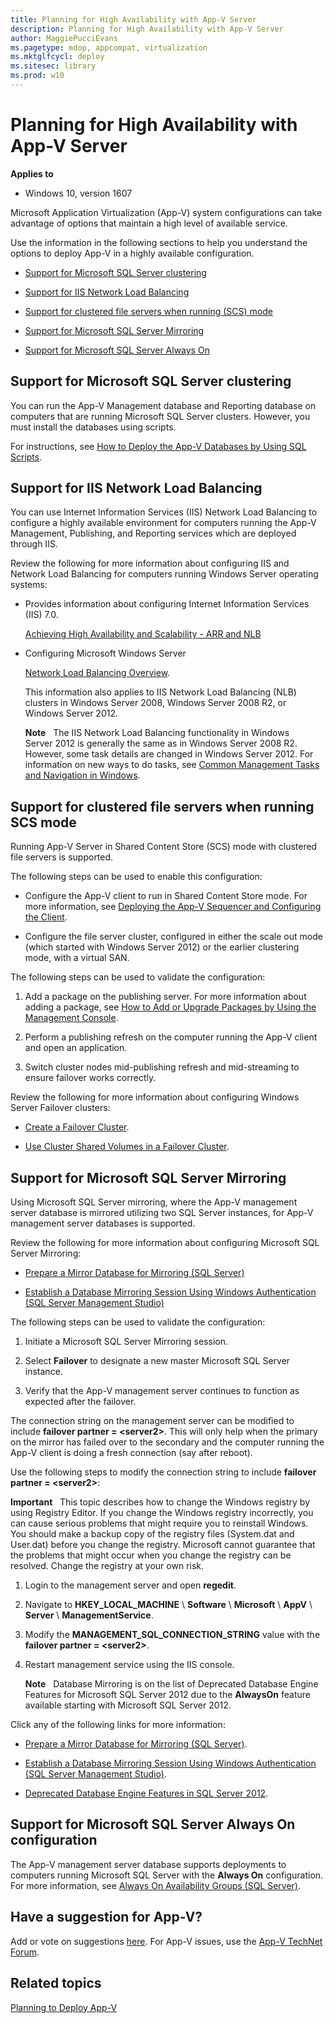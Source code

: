 ```yaml
---
title: Planning for High Availability with App-V Server
description: Planning for High Availability with App-V Server
author: MaggiePucciEvans
ms.pagetype: mdop, appcompat, virtualization
ms.mktglfcycl: deploy
ms.sitesec: library
ms.prod: w10
---
```



# Planning for High Availability with App-V Server

**Applies to**
-   Windows 10, version 1607

Microsoft Application Virtualization (App-V) system configurations can take advantage of options that maintain a high level of available service.

Use the information in the following sections to help you understand the options to deploy App-V in a highly available configuration.

-   [Support for Microsoft SQL Server clustering](#bkmk-sqlcluster)

-   [Support for IIS Network Load Balancing](#bkmk-iisloadbal)

-   [Support for clustered file servers when running (SCS) mode](#bkmk-clusterscsmode)

-   [Support for Microsoft SQL Server Mirroring](#bkmk-sqlmirroring)

-   [Support for Microsoft SQL Server Always On](#bkmk-sqlalwayson)

## <a href="" id="bkmk-sqlcluster"></a>Support for Microsoft SQL Server clustering


You can run the App-V Management database and Reporting database on computers that are running Microsoft SQL Server clusters. However, you must install the databases using scripts.

For instructions, see [How to Deploy the App-V Databases by Using SQL Scripts](appv-deploy-appv-databases-with-sql-scripts.md).

## <a href="" id="bkmk-iisloadbal"></a>Support for IIS Network Load Balancing


You can use Internet Information Services (IIS) Network Load Balancing to configure a highly available environment for computers running the App-V Management, Publishing, and Reporting services which are deployed through IIS.

Review the following for more information about configuring IIS and Network Load Balancing for computers running Windows Server operating systems:

-   Provides information about configuring Internet Information Services (IIS) 7.0.

    [Achieving High Availability and Scalability - ARR and NLB](http://www.iis.net/learn/extensions/configuring-application-request-routing-arr/achieving-high-availability-and-scalability-arr-and-nlb)

-   Configuring Microsoft Windows Server

    [Network Load Balancing Overview](https://technet.microsoft.com/library/hh831698(v=ws.11).aspx).

    This information also applies to IIS Network Load Balancing (NLB) clusters in Windows Server 2008, Windows Server 2008 R2, or Windows Server 2012.

    **Note**  
    The IIS Network Load Balancing functionality in Windows Server 2012 is generally the same as in Windows Server 2008 R2. However, some task details are changed in Windows Server 2012. For information on new ways to do tasks, see [Common Management Tasks and Navigation in Windows](https://technet.microsoft.com/library/hh831491.aspx).

## <a href="" id="bkmk-clusterscsmode"></a>Support for clustered file servers when running SCS mode

Running App-V Server in Shared Content Store (SCS) mode with clustered file servers is supported.

The following steps can be used to enable this configuration:

-   Configure the App-V client to run in Shared Content Store mode. For more information, see [Deploying the App-V Sequencer and Configuring the Client](appv-deploying-the-appv-sequencer-and-client.md).

-   Configure the file server cluster, configured in either the scale out mode (which started with Windows Server 2012) or the earlier clustering mode, with a virtual SAN.

The following steps can be used to validate the configuration:

1.  Add a package on the publishing server. For more information about adding a package, see [How to Add or Upgrade Packages by Using the Management Console](appv-add-or-upgrade-packages-with-the-management-console.md).

2.  Perform a publishing refresh on the computer running the App-V client and open an application.

3.  Switch cluster nodes mid-publishing refresh and mid-streaming to ensure failover works correctly.

Review the following for more information about configuring Windows Server Failover clusters:

-   [Create a Failover Cluster](https://technet.microsoft.com/library/dn505754(v=ws.11).aspx).

-   [Use Cluster Shared Volumes in a Failover Cluster](https://technet.microsoft.com/library/jj612868(v=ws.11).aspx).

## <a href="" id="bkmk-sqlmirroring"></a>Support for Microsoft SQL Server Mirroring

Using Microsoft SQL Server mirroring, where the App-V management server database is mirrored utilizing two SQL Server instances, for App-V management server databases is supported.

Review the following for more information about configuring Microsoft SQL Server Mirroring:

-   [Prepare a Mirror Database for Mirroring (SQL Server)](https://technet.microsoft.com/library/ms189053.aspx)

-   [Establish a Database Mirroring Session Using Windows Authentication (SQL Server Management Studio)](https://msdn.microsoft.com/library/ms188712.aspx)

The following steps can be used to validate the configuration:

1.  Initiate a Microsoft SQL Server Mirroring session.

2.  Select **Failover** to designate a new master Microsoft SQL Server instance.

3.  Verify that the App-V management server continues to function as expected after the failover.

The connection string on the management server can be modified to include **failover partner = &lt;server2&gt;**. This will only help when the primary on the mirror has failed over to the secondary and the computer running the App-V client is doing a fresh connection (say after reboot).

Use the following steps to modify the connection string to include **failover partner = &lt;server2&gt;**:

**Important**  
This topic describes how to change the Windows registry by using Registry Editor. If you change the Windows registry incorrectly, you can cause serious problems that might require you to reinstall Windows. You should make a backup copy of the registry files (System.dat and User.dat) before you change the registry. Microsoft cannot guarantee that the problems that might occur when you change the registry can be resolved. Change the registry at your own risk.


1.  Login to the management server and open **regedit**.

2.  Navigate to **HKEY\_LOCAL\_MACHINE** \\ **Software** \\ **Microsoft** \\ **AppV** \\ **Server** \\ **ManagementService**.

3.  Modify the **MANAGEMENT\_SQL\_CONNECTION\_STRING** value with the **failover partner = &lt;server2&gt;**.

4.  Restart management service using the IIS console.

    **Note**  
    Database Mirroring is on the list of Deprecated Database Engine Features for Microsoft SQL Server 2012 due to the **AlwaysOn** feature available starting with Microsoft SQL Server 2012.

Click any of the following links for more information:

-   [Prepare a Mirror Database for Mirroring (SQL Server)](https://technet.microsoft.com/library/ms189053.aspx).

-   [Establish a Database Mirroring Session Using Windows Authentication (SQL Server Management Studio)](https://technet.microsoft.com/library/ms188712(v=sql.130).aspx).

-   [Deprecated Database Engine Features in SQL Server 2012](https://msdn.microsoft.com/library/ms143729(v=sql.110).aspx).

## <a href="" id="bkmk-sqlalwayson"></a>Support for Microsoft SQL Server Always On configuration

The App-V management server database supports deployments to computers running Microsoft SQL Server with the **Always On** configuration. For more information, see [Always On Availability Groups (SQL Server)](https://technet.microsoft.com/library/hh510230.aspx).

## Have a suggestion for App-V?

Add or vote on suggestions [here](http://appv.uservoice.com/forums/280448-microsoft-application-virtualization). For App-V issues, use the [App-V TechNet Forum](https://social.technet.microsoft.com/Forums/en-US/home?forum=mdopappv).

## Related topics

[Planning to Deploy App-V](appv-planning-to-deploy-appv.md)
